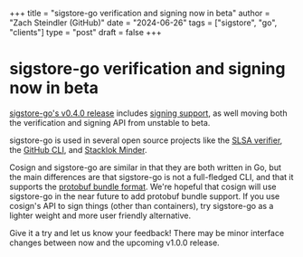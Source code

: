 +++
title = "sigstore-go verification and signing now in beta"
author = "Zach Steindler (GitHub)"
date = "2024-06-26"
tags = ["sigstore", "go", "clients"]
type = "post"
draft = false
+++

# sigstore-go verification and signing now in beta

[sigstore-go's v0.4.0 release](https://github.com/sigstore/sigstore-go/releases/tag/v0.4.0) includes [signing support](https://github.com/sigstore/sigstore-go/blob/main/docs/signing.md), as well moving both the verification and signing API from unstable to beta.

sigstore-go is used in several open source projects like the [SLSA verifier](https://github.com/slsa-framework/slsa-verifier), the [GitHub CLI](https://github.com/cli/cli), and [Stacklok Minder](https://github.com/stacklok/minder).

Cosign and sigstore-go are similar in that they are both written in Go, but the main differences are that sigstore-go is not a full-fledged CLI, and that it supports the [protobuf bundle format](https://github.com/sigstore/protobuf-specs/blob/main/protos/sigstore_bundle.proto). We're hopeful that cosign will use sigstore-go in the near future to add protobuf bundle support. If you use cosign's API to sign things (other than containers), try sigstore-go as a lighter weight and more user friendly alternative.

Give it a try and let us know your feedback! There may be minor interface changes between now and the upcoming v1.0.0 release.
